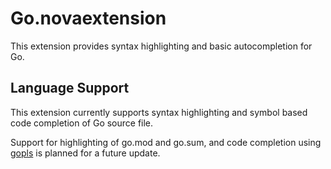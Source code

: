 # Go.novaextension

This extension provides syntax highlighting and basic autocompletion for Go.

## Language Support

This extension currently supports syntax highlighting and symbol based code completion of Go source file.

Support for highlighting of go.mod and go.sum, and code completion using [gopls](https://github.com/golang/tools/blob/master/gopls/README.md) is planned for a future update.
